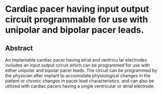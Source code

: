# Cardiac pacer having input output circuit programmable for use with unipolar and bipolar pacer leads.

## Abstract
An implantable cardiac pacer having atrial and ventricu lar electrodes includes an input output circuit which can be programmed for use with either unipolar and bipolar pacer leads. The circuit can be programmed by the physician after implant to accomodate physiological changes in the patient or chronic changes in pacer lead characteristics, and can also be utilized with cardiac pacers having a single ventricular or atrial electrode.